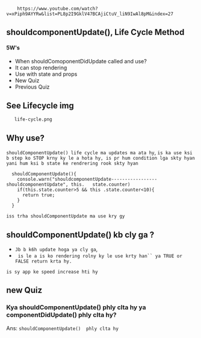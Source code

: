         https://www.youtube.com/watch?v=xPiph9AYYRw&list=PL8p2I9GklV47BCAjiCtuV_liN9IwAl8pM&index=27


##  shouldcomponentUpdate(), Life Cycle Method
#### 5W's 
* When shouldComoponentDidUpdate called and use?
* It can stop rendering
* Use with state and props
* New Quiz
* Previous Quiz



## See Lifecycle img

       life-cycle.png

## Why use?
`shouldComponentUpdate() life cycle ma updates ma ata hy`,
`is ka use ksi b step ko STOP krny ky le a hota hy, is pr hum condition lga skty hyan`
`yani hum ksi b state ke rendrering rook skty hyan`


      shouldComponentUpdate(){ 
        console.warn("shouldcomponentUpdate-----------------shouldcomponentUpdate", this.   state.counter)
        if(this.state.counter>5 && this .state.counter<10){
          return true;
        }
      }

`iss trha shouldComponentUpdate ma use kry gy`


## shouldComponentUpdate() kb cly ga ?
* `Jb b k6h update hoga ya cly ga`,
* ` is le a is ko rendering rolny ky le use krty han`` ya TRUE or FALSE return krta hy.`


`is sy app ke speed increase hti hy`





##
## new Quiz
### Kya shouldComponentUpdate() phly clta hy ya componentDidUpdate() phly clta hy?
Ans: `shouldComponentUpdate()  phly clta hy`










